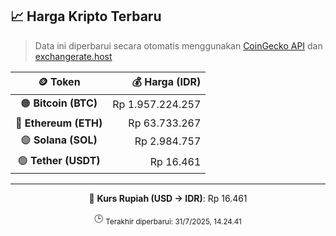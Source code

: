 

<!-- HARGA_KRIPTO -->
## 📈 Harga Kripto Terbaru

> Data ini diperbarui secara otomatis menggunakan [CoinGecko API](https://www.coingecko.com/) dan [exchangerate.host](https://exchangerate.host/)

<div align="center">

| 🪙 Token | 💰 Harga (IDR) |
|:------:|---------------:|
| 🟠 **Bitcoin (BTC)**   | Rp 1.957.224.257 |
| 🔵 **Ethereum (ETH)**  | Rp 63.733.267 |
| 🟣 **Solana (SOL)**    | Rp 2.984.757 |
| 🟢 **Tether (USDT)**   | Rp 16.461 |

---

💱 **Kurs Rupiah (USD → IDR)**: Rp 16.461

🕒 <sub>Terakhir diperbarui: 31/7/2025, 14.24.41</sub>

</div>
<!-- /HARGA_KRIPTO -->